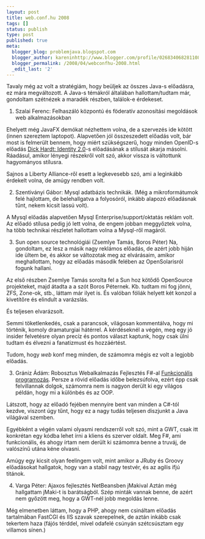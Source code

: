 ```yaml
---
layout: post
title: web.conf.hu 2008
tags: []
status: publish
type: post
published: true
meta:
  blogger_blog: problemjava.blogspot.com
  blogger_author: kareninhttp://www.blogger.com/profile/02683406828110839343noreply@blogger.com
  blogger_permalink: /2008/04/webconfhu-2008.html
  _edit_last: '2'
---
```

Tavaly még az volt a stratégiám, hogy beüljek az összes Java-s előadásra, ez
mára megváltozott. A Java-s témákról általában hallottam/tudtam már, gondoltam
szétnézek a maradék részben, találok-e érdekeset.

  
1. Szalai Ferenc: Felhaszáló központú és föderatív azonosítási megoldások web
alkalmazásokban

Ehelyett még JavaFX demókat nézhettem volna, de a szervezés ide kötött (innen
szereztem laptopot). Alapvetően jól összeszedett előadás volt, bár most is
felmerült bennem, hogy miért szükségszerű, hogy minden OpenID-s előadás [Dick
Hardt: Identity 2.0](http://identity20.com/media/OSCON2005/)-s előadásának a
stílusát akarja másolni. Ráadásul, amikor lényegi részekről volt szó, akkor
vissza is váltottunk hagyományos stílusra.

  
Sajnos a Liberty Alliance-ről esett a legkevesebb szó, ami a leginkább
érdekelt volna, de amúgy rendben volt.

  
2. Szentiványi Gábor: Mysql adatbázis technikák.  (Még a mikroformátumok felé
hajlottam, de belehallgatva a folyosóról, inkább alapozó előadásnak tűnt,
nekem kicsit lassú volt).

  
A Mysql előadás alapvetően Mysql Enterprise/support/oktatás reklám volt. Az
előadó stílusa pedig jó lett volna, de engem jobban meggyőztek volna, ha több
technikai részletet hallottam volna a Mysql-ről magáról.

  
3. Sun open source technológiái (Zsemlye Tamás, Boros Péter) Na, gondoltam, ez
lesz a másik nagy reklámos előadás, de azért jobb hiján ide ültem be, és akkor
se változotak meg az elvárásaim, amikor meghallottam, hogy az előadás második
felében az OpenSolarisról fogunk hallani.

  
Az első részben Zsemlye Tamás sorolta fel a Sun hoz kötődő OpenSource
projekteket, majd átadta a a szót Boros Péternek. Kb. tudtam mi fog jönni,
ZFS, Zone-ok, stb., láttam már ilyet is. És valóban fóliák helyett két konzol
a kivetítőre és elindult a varázslás.

  
És teljesen elvarázsolt.

  
Semmi töketlenkedés, csak a parancsok, világosan kommentálva, hogy mi
történik, komoly dramaturgiai hátérrel. A kérdéseknél a végén, meg egy jó
insider felvetésre olyan precíz és pontos választ kaptunk, hogy csak ülni
tudtam és élvezni a fanatizmust és hozzáértést.

  
Tudom, hogy _web_ konf meg minden, de számomra mégis ez volt a legjobb
előadás.

  
3. Grániz Ádám: Robosztus Webalkalmazás Fejlesztés F#-al [Funkcionális
programozás](http://en.wikipedia.org/wiki/Functional_programming). Persze a
rövid előadás időbe belezsúfolva, ezért épp csak felvillannak dolgok, számomra
nem is nagyon derült ki egy világos példán, hogy mi a különbés és az OOP.

  
Látszott, hogy az előadó fejében mennyire bent van minden a C#-tól kezdve,
viszont úgy tűnt, hogy ez a nagy tudás teljesen diszjunkt a Java világával
szemben.

  
Egyébként a végén valami olyasmi rendszerről volt szó, mint a GWT, csak itt
konkrétan egy kódba lehet írni a kliens és szerver oldalt. Meg F#, ami
funkcionális, és ahogy írtam nem derült ki számomra benne a truváj, de
valószínű utána kéne olvasni.

  
Amúgy egy kicsit olyan feelingem volt, mint amikor a JRuby és Groovy
előadásokat hallgatok, hogy van a stabil nagy testvér, és az agilis ifjú
titánok.

  
4. Varga Péter: Ajaxos fejlesztés NetBeansben jMakival Aztán még hallgattam
jMaki-t is barátságból. Szép minták vannak benne, de azért nem győzött meg,
hogy a GWT-nél jobb megoldás lenne.

  
Még elmenetben láttam, hogy a PHP, ahogy nem csináltam előadás tartalmában
FastCGI és IIS szavak szerepelnek, de aztán inkább csak tekertem haza (fájós
térddel, mivel odafelé csúnyán szétcsúsztam egy villamos sínen.)

  

